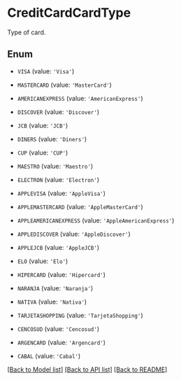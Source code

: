 # CreditCardCardType

Type of card. 

## Enum

* `VISA` (value: `'Visa'`)

* `MASTERCARD` (value: `'MasterCard'`)

* `AMERICANEXPRESS` (value: `'AmericanExpress'`)

* `DISCOVER` (value: `'Discover'`)

* `JCB` (value: `'JCB'`)

* `DINERS` (value: `'Diners'`)

* `CUP` (value: `'CUP'`)

* `MAESTRO` (value: `'Maestro'`)

* `ELECTRON` (value: `'Electron'`)

* `APPLEVISA` (value: `'AppleVisa'`)

* `APPLEMASTERCARD` (value: `'AppleMasterCard'`)

* `APPLEAMERICANEXPRESS` (value: `'AppleAmericanExpress'`)

* `APPLEDISCOVER` (value: `'AppleDiscover'`)

* `APPLEJCB` (value: `'AppleJCB'`)

* `ELO` (value: `'Elo'`)

* `HIPERCARD` (value: `'Hipercard'`)

* `NARANJA` (value: `'Naranja'`)

* `NATIVA` (value: `'Nativa'`)

* `TARJETASHOPPING` (value: `'TarjetaShopping'`)

* `CENCOSUD` (value: `'Cencosud'`)

* `ARGENCARD` (value: `'Argencard'`)

* `CABAL` (value: `'Cabal'`)

[[Back to Model list]](../README.md#documentation-for-models) [[Back to API list]](../README.md#documentation-for-api-endpoints) [[Back to README]](../README.md)


